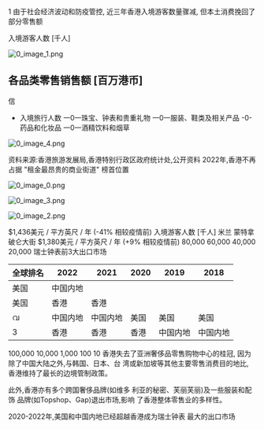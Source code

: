 1 由于社会经济波动和防疫管控, 近三年香港入境游客数量骤减, 但本土消费挽回了部分零售额

 入境游客人数 [千人]

![0_image_1.png](0_image_1.png)

## 各品类零售销售额 [百万港币]

 信
- 入境旅行人数 一0一珠宝、钟表和贵重礼物 一0一服装、鞋类及相关产品
-0-药品和化妆品 一0一酒精饮料和烟草

![0_image_4.png](0_image_4.png)

资料来源:香港旅游发展局,香港特别行政区政府统计处,公开资料
2022年,香港不再占据 "租金最昂贵的商业街道" 榜首位置

![0_image_0.png](0_image_0.png)

![0_image_3.png](0_image_3.png)

![0_image_2.png](0_image_2.png)

 $1,436美元 / 平方英尺 / 年
(-41% 相较疫情前)
入境游客人数 [千人]
米兰 蒙特拿破仑大街
$1,380美元 /
平方英尺 / 年
(+9% 相较疫情前)
80,000 60,000 40,000 20,000 瑞士钟表前3大出口市场

| 全球排名   | 2022     | 2021     | 2020   | 2019     | 2018     |
|------------|----------|----------|--------|----------|----------|
| 美国       | 中国内地 |          |        |          |          |
| 美国       | 香港     | 香港     |        |          |          |
| വ          | 中国内地 | 中国内地 | 美国   | 美国     | 美国     |
| 3          | 香港     | 香港     | 香港   | 中国内地 | 中国内地 |

100,000 10,000 1,000 100 10 香港失去了亚洲奢侈品零售购物中心的桂冠, 因为除了中国大陆之外,与韩国、日本、台 湾或新加坡等其他主要零售消费目的地比, 香港维持了最长的边境管制政策。

此外,香港亦有多个跨国奢侈品牌(如维多 利亚的秘密、芙丽芙丽)及一些服装和配饰 品牌(如Topshop、Gap)退出市场,影响 了香港整体零售业的多样性。

2020-2022年,美国和中国内地已经超越香港成为瑞士钟表 最大的出口市场